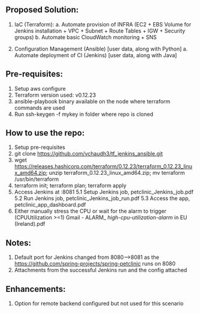 Proposed Solution:
-----------------
1. IaC (Terraform): 
a. Automate provision of INFRA (EC2 + EBS Volume for Jenkins installation + VPC + Subnet + Route Tables + IGW + Security groups)
b. Automate basic CloudWatch monitoring + SNS

2. Configuration Management (Ansible) [user data, along with Python]
a. Automate deployment of CI (Jenkins) [user data, along with Java]


Pre-requisites:
--------------
1. Setup aws configure
2. Terraform version used: v0.12.23
3. ansible-playbook binary available on the node where terraform commands are used
4. Run ssh-keygen -f mykey in folder where repo is cloned

How to use the repo:
-------------------
1. Setup pre-requisites
2. git clone https://github.com/vchaudh3/tf_jenkins_ansible.git
3. wget https://releases.hashicorp.com/terraform/0.12.23/terraform_0.12.23_linux_amd64.zip; unzip terraform_0.12.23_linux_amd64.zip; mv terraform /usr/bin/terraform
4. terraform init; terraform plan; terraform apply
5. Access Jenkins at <ec2-pub-ip>:8081
5.1 Setup Jenkins job, petclinic_Jenkins_job.pdf
5.2 Run Jenkins job, petclinic_Jenkins_job_run.pdf
5.3 Access the app, petclinic_app_dashboard.pdf
6. Either manually stress the CPU or wait for the alarm to trigger (CPUUtilization >=1) Gmail - ALARM_ _high-cpu-utilization-alarm_ in EU (Ireland).pdf

Notes:
-----
1. Default port for Jenkins changed from 8080-->8081 as the https://github.com/spring-projects/spring-petclinic runs on 8080
2. Attachments from the successful Jenkins run and the config attached


Enhancements:
------------
1. Option for remote backend configured but not used for this scenario


